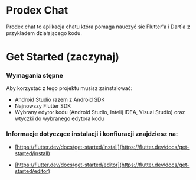 # Prodex Chat 

Prodex chat to aplikacja chatu która pomaga nauczyć sie Flutter'a i Dart`a z przykładem działającego kodu.

# Get Started (zaczynaj)

### Wymagania stępne 

Aby korzystać z tego projektu musisz zainstalować:

- Android Studio razem z Android SDK 
- Najnowszy Flutter SDK
- Wybrany edytor kodu (Android Studio, Intelij IDEA, Visual Studio) oraz wtyczki do wybranego edytora kodu 

 ### Informacje dotyczące instalacji i konfiuracji znajdziesz na: 

 - [https://flutter.dev/docs/get-started/install](https://flutter.dev/docs/get-started/install)

 - [https://flutter.dev/docs/get-started/editor](https://flutter.dev/docs/get-started/editor)
 

